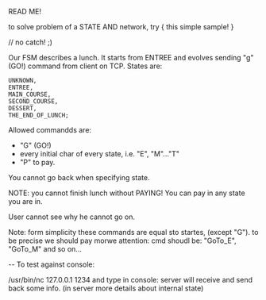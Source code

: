 READ ME!

to solve problem of a STATE AND network, try {
    this simple sample!
}

// no catch! ;)


Our FSM describes a lunch.
It starts from ENTREE and evolves sending "g" (GO!) command from client on TCP.
States are:

    UNKNOWN,
    ENTREE,
    MAIN_COURSE,
    SECOND_COURSE,
    DESSERT,
    THE_END_OF_LUNCH;

Allowed commandds are:

- "G" (GO!)
- every initial char of every state, i.e. "E", "M"..."T"
- "P" to pay.

You cannot go back when specifying state.

NOTE: you cannot finish lunch without PAYING!
You can pay in any state you are in.

User cannot see why he cannot go on.

Note: form simplicity these commands are equal sto startes, (except "G").
to be precise we should pay morwe attention: cmd shoudl be:
"GoTo_E", "GoTo_M" and so on...


--
To test against console:

/usr/bin/nc 127.0.0.1 1234
and type in console: server will receive and send back some info. (in server more details about internal state)


